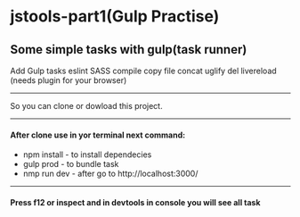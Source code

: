 # jstools-part1(Gulp Practise)
## Some simple tasks with gulp(task runner)
Add Gulp tasks
eslint
SASS compile
copy file
concat
uglify
del
livereload (needs plugin for your browser)
***
So you can clone or dowload this project.
***
#### After clone use in yor terminal next command:
* npm install - to install dependecies
* gulp prod - to bundle task
* nmp run dev - after go to http://localhost:3000/
*** 
#### Press f12 or inspect and in devtools in console you will see all task


